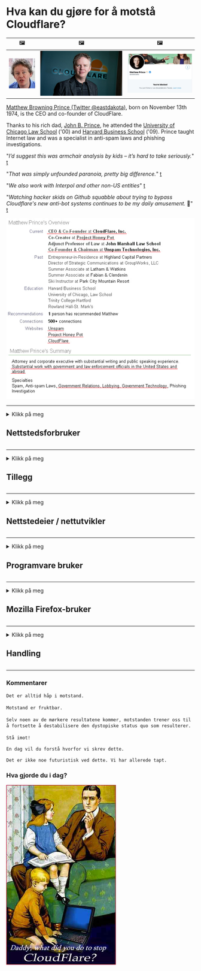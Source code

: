 # Hva kan du gjøre for å motstå Cloudflare?

| 🖼 | 🖼 | 🖼 |
| --- | --- | --- |
| ![](../image/matthew_prince_teen.jpg) | ![](../image/matthew_prince.jpg) | ![](../image/blockedbymatthewprince.jpg) |


[Matthew Browning Prince (Twitter @eastdakota)](https://twitter.com/eastdakota), born on November 13th 1974, is the CEO and co-founder of CloudFlare.

Thanks to his rich dad, [John B. Prince](http://web.archive.org/web/20081002173414/http://www.mufranchisee.com/article/453/), he attended the [University of Chicago Law School](https://en.wikipedia.org/wiki/University_of_Chicago_Law_School) ('00) and [Harvard Business School](https://en.wikipedia.org/wiki/Harvard_Business_School) ('09). Prince taught Internet law and was a specialist in anti-spam laws and phishing investigations.


"*I’d suggest this was armchair analysis by kids – it’s hard to take seriously.*" [t](https://www.theguardian.com/technology/2015/nov/19/cloudflare-accused-by-anonymous-helping-isis)

"*That was simply unfounded paranoia, pretty big difference.*"  [t](https://twitter.com/xxdesmus/status/992757936123359233)

"*We also work with Interpol and other non-US entities*" [t](https://twitter.com/eastdakota/status/1203028504184360960)

"*Watching hacker skids on Github squabble about trying to bypass Cloudflare's new anti-bot systems continues to be my daily amusement.* 🍿" [t](https://twitter.com/eastdakota/status/1273277839102656515)


![](../image/whoismp.jpg)

---


<details>
<summary>Klikk på meg

## Nettstedsforbruker
</summary>


- Hvis nettstedet du liker bruker Cloudflare, må du be dem om ikke å bruke Cloudflare.
  - Sutring på sosiale medier som Facebook, Reddit, Twitter eller Mastodon gjør ingen forskjell. [Handlingene er høyere enn hashtags.](https://twitter.com/phyzonloop/status/1274132092490862594)
  - Prøv å kontakte nettstedseieren hvis du vil gjøre deg nyttig.

[Sa Cloudflare](https://github.com/Eloston/ungoogled-chromium/issues/783):
```
Vi anbefaler at du tar kontakt med administratørene for de spesifikke tjenestene eller nettstedene du støter på og deler opplevelsen din.
```

[Hvis du ikke ber om det, vet nettstedseieren aldri dette problemet.](../PEOPLE.md)

![](../image/liberapay.jpg)

[Vellykket eksempel](https://counterpartytalk.org/t/turn-off-cloudflare-on-counterparty-co-plz/164/5).<br>
Du har et problem? [Hev stemmen din nå.](https://github.com/maraoz/maraoz.github.io/issues/1) Eksempel nedenfor.

```
Du hjelper bare bedriftens sensur og masseovervåking.
https://codeberg.org/crimeflare/cloudflare-tor/src/branch/master/README.md
```

```
Din webside er i den privatlivsmisbrukende private hagen til CloudFlare.
https://codeberg.org/crimeflare/cloudflare-tor/
```

- Ta deg tid til å lese nettstedets personvernregler.
  - hvis nettstedet ligger bak Cloudflare eller nettstedet bruker tjenester tilknyttet Cloudflare.

Den må forklare hva "Cloudflare" er, og be om tillatelse til å dele dataene dine med Cloudflare. Unnlatelse av å gjøre dette vil føre til brudd på tilliten, og det aktuelle nettstedet bør unngås.

[Et akseptabelt eksempel på personvern er her](https://archive.is/bDlTz) ("Subprocessors" > "Entity Name")

```
Jeg har lest personvernreglene dine, og jeg finner ikke ordet Cloudflare.
Jeg nekter å dele data med deg hvis du fortsetter å mate dataene mine til Cloudflare.
https://codeberg.org/crimeflare/cloudflare-tor/
```

Dette er et eksempel på personvernregler som ikke har ordet Cloudflare.
[Liberland Jobs](https://archive.is/daKIr) [privacy policy](https://docsend.com/view/feiwyte):

![](../image/cfwontobey.jpg)

Cloudflare har sin egen personvernpolicy.
[Cloudflare elsker doxxing mennesker.](https://www.reddit.com/r/GamerGhazi/comments/2s64fe/be_wary_reporting_to_cloudflare/)

Her er et godt eksempel på nettstedets registreringsskjema.
AFAIK, null nettsted gjør dette. Vil du stole på dem?

```
Ved å klikke “Registrer deg for XYZ” godtar du vilkårene for bruk og personvernerklæringen.
Du godtar også å dele dataene dine med Cloudflare og godtar også cloudflares personvernerklæring.
Hvis Cloudflare lekker informasjonen din eller ikke lar deg koble til serverne våre, er det ikke vår feil. [*]

[ Melde deg på ] [ jeg er uenig ]
```
[*] [PEOPLE.md](../PEOPLE.md)


- Prøv å ikke bruke tjenesten deres. Husk at du blir overvåket av Cloudflare.
  - ["I'm in your TLS, sniffin' your passworz"](../image/iminurtls.jpg)

- Søk etter et annet nettsted. Det finnes alternativer og muligheter på internett!

- Overbevis vennene dine om å bruke Tor til daglig.
  - Anonymitet skal være standarden på det åpne internett!
  - [Vær oppmerksom på at Tor-prosjektet misliker dette prosjektet.](../HISTORY.md)

</details>

------

<details>
<summary>Klikk på meg

## Tillegg
</summary>

- Hvis nettleseren din er Firefox, Tor Browser eller Ungoogled Chromium, bruker du et av disse tilleggene nedenfor.
  - Hvis du vil legge til et annet nytt tillegg, spør om det først.


| Navn | Utvikler | Brukerstøtte | Kan blokkere | Kan varsle | Chrome |
| -------- | -------- | -------- | -------- | -------- | -------- |
| [Bloku Cloudflaron MITM-Atakon](../subfiles/about.bcma.md) | #Addon | [ ? ](README.md) | **Ja**     | **Ja**     |  **Ja** |
| [Ĉu ligoj estas vundeblaj al MITM-atako?](../subfiles/about.ismm.md) | #Addon | [ ? ](README.md) | Nei     | **Ja**     |  **Ja** |
| [Ĉu ĉi tiuj ligoj blokos Tor-uzanton?](../subfiles/about.isat.md) | #Addon | [ ? ](README.md) | Nei     | **Ja**     |  **Ja** |
| [Block Cloudflare MITM Attack](https://trac.torproject.org/projects/tor/attachment/ticket/24351/block_cloudflare_mitm_attack-1.0.14.1-an%2Bfx.xpi)<br>[**DELETED BY TOR PROJECT**](../HISTORY.md) | nullius | [ ? ](tool/block_cloudflare_mitm_fx), [Link](README.md) | **Ja**     | **Ja**     |  Nei |
| [TPRB](http://34ahehcli3epmhbu2wbl6kw6zdfl74iyc4vg3ja4xwhhst332z3knkyd.onion/) | Sw | [ ? ](http://34ahehcli3epmhbu2wbl6kw6zdfl74iyc4vg3ja4xwhhst332z3knkyd.onion/) | **Ja**     | **Ja**     |  Nei |
| [Detect Cloudflare](https://addons.mozilla.org/en-US/firefox/addon/detect-cloudflare/) | Frank Otto | [ ? ](https://github.com/traktofon/cf-detect) | Nei     | **Ja**     |  Nei |
| [True Sight](https://addons.mozilla.org/en-US/firefox/addon/detect-cloudflare-plus/) | claustromaniac | [ ? ](https://github.com/claustromaniac/detect-cloudflare-plus) | Nei     | **Ja**     |  Nei |
| [Which Cloudflare datacenter am I visiting?](https://addons.mozilla.org/en-US/firefox/addon/cf-pop/) | 依云 | [ ? ](https://github.com/lilydjwg/cf-pop) | Nei     | **Ja**     |  Nei |


- "Decentraleyes" kan stoppe tilkoblingen til "CDNJS (Cloudflare)".
  - Det forhindrer mange forespørsler fra å nå nettverk, og serverer lokale filer for å forhindre at nettsteder brytes.
  - Utvikleren svarte: "[very concerning indeed](https://github.com/Synzvato/decentraleyes/issues/236#issuecomment-352049501)", "[widespread usage severely centralizes the web](https://github.com/Synzvato/decentraleyes/issues/251#issuecomment-366752049)"

- [Du kan også fjerne eller mistro Cloudflare-sertifikat fra Certificate Authority (CA).](https://www.ssl.com/how-to/remove-root-certificate-firefox/)

</details>

------

<details>
<summary>Klikk på meg

## Nettstedeier / nettutvikler
</summary>


![](../image/word_cloudflarefree.jpg)

- Ikke bruk Cloudflare-løsning, periode.
  - Du kan gjøre det bedre enn det, ikke sant? [Slik fjerner du Cloudflare-abonnementer, planer, domener eller kontoer.](https://support.cloudflare.com/hc/en-us/articles/200167776-Removing-subscriptions-plans-domains-or-accounts)

| 🖼 | 🖼 |
| --- | --- |
| ![](../image/htmlalertcloudflare.jpg) | ![](../image/htmlalertcloudflare2.jpg) |

- Vil du ha flere kunder? Du vet hva du skal gjøre. Hint er "over linjen".
  - [Hei, du skrev "Vi tar personvernet ditt seriøst", men jeg fikk "Feil 403 Forbidden Anonymous Proxy Not Tillatt".](https://it.slashdot.org/story/19/02/19/0033255/stop-saying-we-take-your-privacy-and-security-seriously) Hvorfor blokkerer du Tor Or VPN? [Og hvorfor blokkerer du midlertidige e-poster?](http://nomdjgwjvyvlvmkolbyp3rocn2ld7fnlidlt2jjyotn3qqsvzs2gmuyd.onion/mail/)

![](../image/anonexist.jpg)

- Bruk av Cloudflare øker sjansene for et strømbrudd. Besøkende kan ikke få tilgang til nettstedet ditt hvis serveren din er nede eller Cloudflare er nede.
  - [Trodde du virkelig at Cloudflare aldri gikk ned?](https://www.ibtimes.com/cloudflare-down-not-working-sites-producing-504-gateway-timeout-errors-2618008) [Another](https://twitter.com/Jedduff/status/1097875615997399040) [sample](https://twitter.com/search?f=tweets&vertical=default&q=Cloudflare%20is%20having%20problems). [Need more](../PEOPLE.md)?

![](../image/cloudflareinternalerror.jpg)

- Hvis du bruker Cloudflare til å proxy din "API-tjeneste", "programvareoppdateringsserver" eller "RSS-feed", vil det skade kunden din. En kunde ringte deg og sa "Jeg kan ikke bruke API-en din lenger", og du aner ikke hva som skjer. Cloudflare kan stille blokkere kunden din. Synes du det er greit?
  - Det er mange RSS-leserklienter og RSS-lesertjenester online. Hvorfor publiserer du RSS-feed hvis du ikke lar folk abonnere?

![](../image/rssfeedovercf.jpg)

- Trenger du HTTPS-sertifikat? Bruk "Let's Encrypt" eller bare kjøp det fra CA-selskapet.

- Trenger du DNS-server? Kan du ikke sette opp din egen server? Hva med dem: [Hurricane Electric Free DNS](https://dns.he.net/), [Dyn.com](https://dyn.com/dns/), [1984 Hosting](https://www.1984hosting.com/), [Afraid.Org (Administrator sletter kontoen din hvis du bruker TOR)](https://freedns.afraid.org/)

- Leter du etter vertstjeneste? Bare gratis? Hva med dem: [Onion Service](http://vww6ybal4bd7szmgncyruucpgfkqahzddi37ktceo3ah7ngmcopnpyyd.onion/en/security/network-security/tor/onionservices-best-practices), [Free Web Hosting Area](https://freewha.com/), [Autistici/Inventati Web Site Hosting](https://www.autinv5q6en4gpf4.onion/services/website), [Github Pages](https://pages.github.com/), [Surge](https://surge.sh/)
  - [Alternativer til Cloudflare](../subfiles/cloudflare-alternatives.md)

- Bruker du "cloudflare-ipfs.com"? [Vet du at Cloudflare IPFS er dårlig?](../PEOPLE.md)

- Installer webapplikasjonsbrannmur som OWASP og Fail2Ban på serveren din og konfigurer den riktig.
  - Å blokkere Tor er ikke en løsning. Ikke straff alle bare for små dårlige brukere.

- Viderekoble eller blokker brukere av "Cloudflare Warp" fra å få tilgang til nettstedet ditt. Og gi en grunn hvis du kan.

> IP-liste: "[Cloudflares nåværende IP-områder](cloudflare_inc/)"

> A: Bare blokker dem

```
server {
...
deny 173.245.48.0/20;
deny 103.21.244.0/22;
deny 103.22.200.0/22;
deny 103.31.4.0/22;
deny 141.101.64.0/18;
deny 108.162.192.0/18;
deny 190.93.240.0/20;
deny 188.114.96.0/20;
deny 197.234.240.0/22;
deny 198.41.128.0/17;
deny 162.158.0.0/15;
deny 104.16.0.0/12;
deny 172.64.0.0/13;
deny 131.0.72.0/22;
deny 2400:cb00::/32;
deny 2606:4700::/32;
deny 2803:f800::/32;
deny 2405:b500::/32;
deny 2405:8100::/32;
deny 2a06:98c0::/29;
deny 2c0f:f248::/32;
...
}
```

> B: Viderekoble til advarselsside

```
http {
...
geo $iscf {
default 0;
173.245.48.0/20 1;
103.21.244.0/22 1;
103.22.200.0/22 1;
103.31.4.0/22 1;
141.101.64.0/18 1;
108.162.192.0/18 1;
190.93.240.0/20 1;
188.114.96.0/20 1;
197.234.240.0/22 1;
198.41.128.0/17 1;
162.158.0.0/15 1;
104.16.0.0/12 1;
172.64.0.0/13 1;
131.0.72.0/22 1;
2400:cb00::/32 1;
2606:4700::/32 1;
2803:f800::/32 1;
2405:b500::/32 1;
2405:8100::/32 1;
2a06:98c0::/29 1;
2c0f:f248::/32 1;
}
...
}

server {
...
if ($iscf) {rewrite ^ https://example.com/cfwsorry.php;}
...
}

<?php
header('HTTP/1.1 406 Not Acceptable');
echo <<<CLOUDFLARED
Thank you for visiting ourwebsite.com!<br />
We are sorry, but we can't serve you because your connection is being intercepted by Cloudflare.<br />
Please read https://codeberg.org/crimeflare/cloudflare-tor for more information.<br />
CLOUDFLARED;
die();
```

- Sett opp Tor Onion Service eller I2P insite hvis du tror på frihet og ønsker anonyme brukere velkommen.

- Be om råd fra andre Clearnet / Tor dobbelt nettoperatører og få anonyme venner!

</details>

------

<details>
<summary>Klikk på meg

## Programvare bruker
</summary>


- Discord bruker CloudFlare. Alternativer? Vi anbefaler [**Briar** (Android)](https://f-droid.org/en/packages/org.briarproject.briar.android/), [Ricochet (PC)](https://ricochet.im/), [Tox + Tor (Android/PC)](https://tox.chat/download.html)
  - Briar inkluderer Tor-demon så du ikke trenger å installere Orbot.
  - Qwtch-utviklere, Open Privacy, slettet stop_cloudflare-prosjektet fra git-tjenesten sin uten varsel.

- Hvis du bruker Debian GNU / Linux eller andre derivater, abonner: [bug #831835](https://bugs.debian.org/cgi-bin/bugreport.cgi?bug=831835). Hvis du kan, kan du hjelpe med å verifisere oppdateringen, og hjelpe vedlikeholdspersonen til å komme til riktig konklusjon om den skal aksepteres.

- Anbefal alltid disse nettleserne.

| Navn | Utvikler | Brukerstøtte | Kommentar |
| -------- | -------- | -------- | -------- |
| [Ungoogled-Chromium](https://ungoogled-software.github.io/ungoogled-chromium-binaries/) | Eloston | [ ? ](https://github.com/Eloston/ungoogled-chromium) | PC (Win, Mac, Linux)  _!Tor_ |
| [Bromite](https://www.bromite.org/fdroid) | Bromite | [ ? ](https://github.com/bromite/bromite/issues) | Android  _!Tor_ |
| [Tor Browser](https://www.torproject.org/download/) | Tor Project | [ ? ](https://support.torproject.org/) | PC (Win, Mac, Linux)  _Tor_|
| [Tor Browser Android](https://www.torproject.org/download/) | Tor Project | [ ? ](https://support.torproject.org/) | Android  _Tor_|
| [Onion Browser](https://itunes.apple.com/us/app/onion-browser/id519296448?mt=8) | Mike Tigas | [ ? ](https://github.com/OnionBrowser/OnionBrowser/issues) | Apple iOS  _Tor_|
| [GNU/Icecat](https://www.gnu.org/software/gnuzilla/) | GNU | [ ? ](https://www.gnu.org/software/gnuzilla/) | PC (Linux) |
| [IceCatMobile](https://f-droid.org/en/packages/org.gnu.icecat/) | GNU | [ ? ](https://lists.gnu.org/mailman/listinfo/bug-gnuzilla) | Android |
| [Iridium Browser](https://iridiumbrowser.de/about/) | Iridium | [ ? ](https://github.com/iridium-browser/iridium-browser/) | PC (Win, Mac, Linux, OpenBSD) |


Annen programvares personvern er ufullkommen. Dette betyr ikke at Tor-nettleseren er "perfekt".
Det er ingen 100% sikker eller 100% privat på internett og teknologi.

- Vil du ikke bruke Tor? Du kan bruke hvilken som helst nettleser med Tor-demon.
  - [Merk at Tor-prosjektet ikke liker dette.](https://support.torproject.org/tbb/tbb-9/) Bruk Tor Browser hvis du er i stand til å gjøre det.
- [Hvordan bruke Chromium med Tor](../subfiles/chromium_tor.md)


La oss snakke om personvernet til annen programvare.

- [Hvis du virkelig trenger å bruke Firefox, velger du "Firefox ESR".](https://www.mozilla.org/en-US/firefox/organizations/)
  - [Firefox - Spyware Watchdog](https://spyware.neocities.org/articles/firefox.html)
  - [Firefox avviser ytringsfrihet, forbyder ytringsfrihet](https://web.archive.org/web/20200423010026/https://reclaimthenet.org/firefox-rejects-free-speech-bans-free-speech-commenting-plugin-dissenter-from-its-extensions-gallery/)
  - ["100+ nedstemmer. Det virker som å be et programvareselskap om å holde seg til ... programvare er bare for mye i disse dager."](https://old.reddit.com/r/firefox/comments/gutdiw/weve_got_work_to_do_the_mozilla_blog/fslbbb6/)
  - [Uh, hvorfor viser Firefox meg sponsede lenker i URL-linjen min?](https://www.reddit.com/r/firefox/comments/jybx2w/uh_why_is_firefox_showing_me_sponsored_links_in/)
  - [Mozilla - Devil Incarnate](https://digdeeper.neocities.org/ghost/mozilla.html)

- [Husk at Mozilla bruker Cloudflare-tjenesten.](https://www.robtex.com/dns-lookup/www.mozilla.org) [De bruker også Cloudflares DNS-tjeneste på produktet.](https://www.theregister.co.uk/2018/03/21/mozilla_testing_dns_encryption/)

- [Mozilla avviste offisielt denne billetten.](https://bugzilla.mozilla.org/show_bug.cgi?id=1426618)

- [Firefox Focus er en vits.](https://github.com/mozilla-mobile/focus-android/issues/1743) [De lovet å slå av telemetri, men de endret det.](https://github.com/mozilla-mobile/focus-android/issues/4210)

- [PaleMoon / Basilisk-utvikler elsker Cloudflare.](https://github.com/mozilla-mobile/focus-android/issues/1743#issuecomment-345993097)
  - [Pale Moon's Archive Server hacket og spredte skadelig programvare i 18 måneder](https://www.reddit.com/r/privacytoolsIO/comments/cc808y/pale_moons_archive_server_hacked_and_spread/)
  - Han hater også Tor-brukere - "[La det være fiendtlig overfor Tor. Jeg tror de fleste nettsteder bør være fiendtlige overfor Tor med tanke på den ekstremt høye misbruksfaktoren.](https://github.com/yacy/yacy_search_server/issues/314#issuecomment-565932097)"

- [Waterfox har alvorlige "telefoner hjemme" -problemer](https://spyware.neocities.org/articles/waterfox.html)

- [Google Chrome er en spyware.](https://www.gnu.org/proprietary/malware-google.en.html)
  - [Google profilerer aktiviteten din.](https://spyware.neocities.org/articles/chrome.html)

- [SRWare Iron gir for mange telefoner hjemmeforbindelse.](https://spyware.neocities.org/articles/iron.html) Den kobles også til google domener.

- [Modig nettleser hviteliste Facebook / Twitter sporere.](https://www.bleepingcomputer.com/news/security/facebook-twitter-trackers-whitelisted-by-brave-browser/)
  - [Her er flere problemer.](https://spyware.neocities.org/articles/brave.html)
  - [binance tilknyttet ID](https://twitter.com/cryptonator1337/status/1269594587716374528)

- [Microsoft Edge lar Facebook kjøre Flash-kode bak brukernes rygg.](https://www.zdnet.com/article/microsoft-edge-lets-facebook-run-flash-code-behind-users-backs/)

- [Vivaldi respekterer ikke personvernet ditt.](https://spyware.neocities.org/articles/vivaldi.html)

- [Opera spyware nivå: Ekstremt høyt](https://spyware.neocities.org/articles/opera.html)

- Apple iOS: [Du bør ikke bruke iOS i det hele tatt, hovedsakelig fordi det er skadelig programvare.](https://www.gnu.org/proprietary/malware-apple.html)

Derfor anbefaler vi bare tabellen ovenfor. Ingenting annet.

</details>

------

<details>
<summary>Klikk på meg

## Mozilla Firefox-bruker
</summary>


- "Firefox Nightly" vil sende informasjon på feilsøkingsnivå til Mozilla-servere uten å velge bort metoden.
  - [Mozilla-servere oppfører seg Cloudflare](https://www.digwebinterface.com/?hostnames=www.mozilla.org%0D%0Amozilla.cloudflare-dns.com&type=&ns=resolver&useresolver=8.8.4.4&nameservers=)

- Det er mulig å forby Firefox å koble til Mozilla-servere.
  - [Mozillas retningslinjer for policymal](https://github.com/mozilla/policy-templates/blob/master/README.md)
  - Husk at dette trikset kan slutte å fungere i senere versjon fordi Mozilla liker å hviteliste seg selv.
  - Bruk brannmur og DNS-filter for å blokkere dem helt.

"`/distribution/policies.json`"

>     "WebsiteFilter": {
> 		"Block": [
> 		"*://*.mozilla.com/*",
> 		"*://*.mozilla.net/*",
> 		"*://*.mozilla.org/*",
> 		"*://webcompat.com/*",
> 		"*://*.firefox.com/*",
> 		"*://*.thunderbird.net/*",
> 		"*://*.cloudflare.com/*"
> 		]
>     },


- ~~Rapporter en feil på mozillas tracker, og fortell dem at de ikke skal bruke Cloudflare.~~ Det var en feilrapport om bugzilla. Mange mennesker ble lagt inn sin bekymring, men feilen ble skjult av administratoren i 2018.

- Du kan deaktivere DoH i Firefox.
  - [Endre standard DNS-leverandør av Firefox](../subfiles/change-firefox-dns.md)

![](../image/firefoxdns.jpg)

- [Hvis du ønsker å bruke DNS som ikke er ISP, bør du vurdere å bruke OpenNIC Tier2 DNS-tjeneste eller noen av de ikke-Cloudflare DNS-tjenestene.](https://wiki.opennic.org/start)
![](../image/opennic.jpg)
  - Blokkere Cloudflare med DNS. [Crimeflare DNS](https://dns.crimeflare.eu.org/)

- Du kan bruke Tor som DNS-resolver. [Hvis du ikke er Tor-ekspert, kan du stille spørsmål her.](https://tor.stackexchange.com/)

> **Hvordan?**
> 1. Last ned Tor og installer den på datamaskinen din.
> 2. Legg til denne linjen i "torrc" -filen.
> DNSPort 127.0.0.1:53
> 3. Start Tor på nytt.
> 4. Sett datamaskinens DNS-server til "127.0.0.1".

</details>

------

<details>
<summary>Klikk på meg

## Handling
</summary>


- Fortell andre rundt deg om farene ved Cloudflare.

- [Bidra til å forbedre dette depotet.](https://codeberg.org/crimeflare/cloudflare-tor).
  - Både listene, argumentene mot det og detaljene.

- [Dokumenter og gjør veldig offentlig der det går galt med Cloudflare (og lignende selskaper), og sørg for å nevne dette depotet når du gjør det](https://codeberg.org/crimeflare/cloudflare-tor) :)

- Få flere som bruker Tor som standard, slik at de kan oppleve nettet fra perspektivet til forskjellige deler av verden.

- Start grupper, i sosiale medier og meatspace, dedikert til å frigjøre verden fra Cloudflare.

- Der det er hensiktsmessig, lenker du til disse gruppene på dette depotet - dette kan være et sted for å koordinere samarbeidet som grupper.

- [Start et coop som kan gi et meningsfylt alternativ til Cloudflare.](../subfiles/cloudflare-alternatives.md)

- Gi oss beskjed om eventuelle alternativer for å hjelpe i det minste å gi flerlagsforsvar mot Cloudflare.

- Hvis du er en Cloudflare-kunde, må du angi personverninnstillingene og vente på at de bryter dem.
  - [Ta dem deretter under avgifter mot spam / personvern.](https://twitter.com/thexpaw/status/1108424723233419264)

- Hvis du er i De forente stater og nettstedet det er snakk om er en bank eller en regnskapsfører, kan du prøve å bringe juridisk press under Gramm – Leach – Bliley Act, eller amerikanerne med DIsabilities Act og rapportere tilbake til oss hvor langt du kommer .

- Hvis nettstedet er et statlig nettsted, kan du prøve å bringe juridisk press under den første endringen av den amerikanske grunnloven.

- Hvis du er EU-statsborger, kan du kontakte nettstedet for å sende din personlige informasjon i henhold til den generelle databeskyttelsesforordningen. Hvis de nekter å gi deg informasjonen din, er det et brudd på loven.

- For selskaper som hevder å tilby tjenester på nettstedet, prøv å rapportere dem som "falsk reklame" til forbrukerbeskyttelsesorganisasjoner og BBB. Cloudflare-nettsteder betjenes av Cloudflare-servere.

- [ITU antyder i USA-sammenheng at Cloudflare begynner å bli stort nok til at antitrustloven kan bli brakt over dem.](https://www.itu.int/en/ITU-T/Workshops-and-Seminars/20181218/Documents/Geoff_Huston_Presentation.pdf)

- Det kan tenkes at GNU GPL versjon 4 kan omfatte en bestemmelse mot lagring av kildekode bak en slik tjeneste, og som krever at alle GPLv4 og senere programmer i det minste er kildekoden tilgjengelig via et medium som ikke diskriminerer Tor-brukere.

</details>

------

### Kommentarer

```
Det er alltid håp i motstand.

Motstand er fruktbar.

Selv noen av de mørkere resultatene kommer, motstanden trener oss til å fortsette å destabilisere den dystopiske status quo som resulterer.

Stå imot!
```

```
En dag vil du forstå hvorfor vi skrev dette.
```

```
Det er ikke noe futuristisk ved dette. Vi har allerede tapt.
```

### Hva gjorde du i dag?


![](../image/stopcf.jpg)
